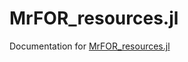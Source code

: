 # MrFOR_resources.jl

Documentation for [MrFOR_resources.jl](https://github.com/ecoformod/MrFOR_resources.jl/)
